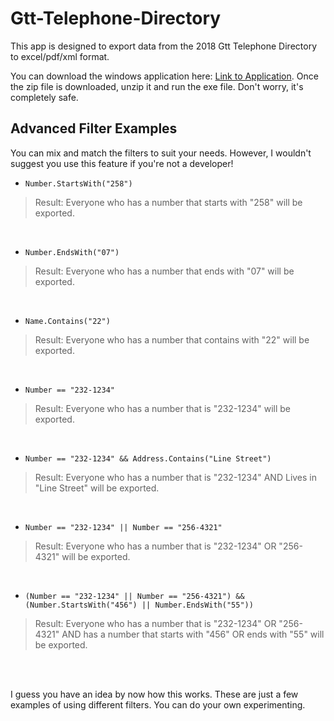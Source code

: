 # Gtt-Telephone-Directory

This app is designed to export data from the 2018 Gtt Telephone Directory to excel/pdf/xml format. 

You can download the windows application here: [Link to Application](https://github.com/JerryBerryJW/Gtt-Telephone-Directory/raw/main/Gtt%20Telephone%20Directory.zip). Once the zip file is downloaded, unzip it and run the exe file. Don't worry, it's completely safe.


## Advanced Filter Examples

You can mix and match the filters to suit your needs. However, I wouldn't suggest you use this feature if you're not a developer!

- ```Number.StartsWith("258")```
> Result: Everyone who has a number that starts with "258" will be exported.
<br />

- ```Number.EndsWith("07")```
> Result: Everyone who has a number that ends with "07" will be exported.
<br />

- ```Name.Contains("22")```
> Result: Everyone who has a number that contains with "22" will be exported.
<br />

- ```Number == "232-1234"```
> Result: Everyone who has a number that is "232-1234" will be exported.
<br />

- ```Number == "232-1234" && Address.Contains("Line Street")```
> Result: Everyone who has a number that is "232-1234" AND Lives in "Line Street" will be exported.
<br />

- ```Number == "232-1234" || Number == "256-4321"```
> Result: Everyone who has a number that is "232-1234" OR "256-4321" will be exported.
<br />

- ```(Number == "232-1234" || Number == "256-4321") && (Number.StartsWith("456") || Number.EndsWith("55"))```
> Result: Everyone who has a number that is "232-1234" OR "256-4321"   AND   has a number that starts with "456" OR ends with "55" will be exported.
<br />
<br />

I guess you have an idea by now how this works. These are just a few examples of using different filters. You can do your own experimenting.
